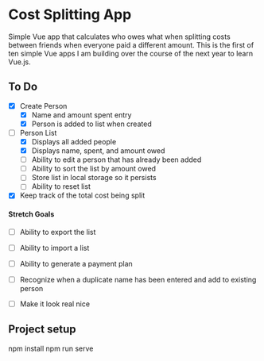 # Cost Splitting App
Simple Vue app that calculates who owes what when splitting costs between friends when everyone paid a different amount.  This is the first of ten simple Vue apps I am building over the course of the next year to learn Vue.js.

## To Do
- [X] Create Person
  - [X] Name and amount spent entry
  - [X] Person is added to list when created
- [ ] Person List
  - [X] Displays all added people
  - [X] Displays name, spent, and amount owed
  - [ ] Ability to edit a person that has already been added
  - [ ] Ability to sort the list by amount owed
  - [ ] Store list in local storage so it persists
  - [ ] Ability to reset list
- [X] Keep track of the total cost being split

#### Stretch Goals
- [ ] Ability to export the list
- [ ] Ability to import a list
- [ ] Ability to generate a payment plan
- [ ] Recognize when a duplicate name has been entered and add to existing person
- [ ] Make it look real nice
  

## Project setup
npm install
npm run serve
